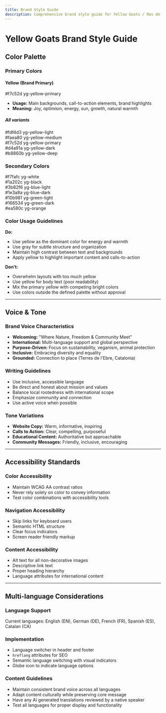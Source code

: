 ```yaml
---
title: Brand Style Guide
description: Comprehensive brand style guide for Yellow Goats / Mas de Cosme
---
```


# Yellow Goats Brand Style Guide

## Color Palette

### Primary Colors

#### Yellow (Brand Primary)

<div class="text-sm">#f7c52d yg-yellow-primary</div>
<div class="bg-yg-yellow-primary px-2 h-3"></div>

- **Usage:** Main backgrounds, call-to-action elements, brand highlights
- **Meaning:** Joy, optimism, energy, sun, growth, natural warmth

##### **All variants**

<div class="text-sm">#fdf4d3 yg-yellow-light</div>
<div class="bg-yg-yellow-light px-2 h-3 mb-2"></div>
<div class="text-sm">#faea80 yg-yellow-medium</div>
<div class="bg-yg-yellow-medium px-2 h-3 mb-2"></div>
<div class="text-sm">#f7c52d yg-yellow-primary</div>
<div class="bg-yg-yellow-primary px-2 h-3 mb-2"></div>
<div class="text-sm">#d4a91a yg-yellow-dark</div>
<div class="bg-yg-yellow-dark px-2 h-3 mb-2"></div>
<div class="text-sm">#b8860b yg-yellow-deep</div>
<div class="bg-yg-yellow-deep px-2 h-3"></div>

### Secondary Colors

<div class="text-sm">#f7fafc yg-white</div>
<div class="bg-yg-white px-2 h-3 mb-2"></div>
<div class="text-sm">#1a202c yg-black</div>
<div class="bg-yg-black px-2 h-3 mb-2"></div>
<div class="text-sm">#3b82f6 yg-blue-light</div>
<div class="bg-yg-blue-light px-2 h-3 mb-2"></div>
<div class="text-sm">#1e3a8a yg-blue-dark</div>
<div class="bg-yg-blue-dark px-2 h-3 mb-2"></div>
<div class="text-sm">#10b981 yg-green-light</div>
<div class="bg-yg-green-light px-2 h-3 mb-2"></div>
<div class="text-sm">#166534 yg-green-dark</div>
<div class="bg-yg-green-dark px-2 h-3 mb-2"></div>
<div class="text-sm">#ea580c yg-orange</div>
<div class="bg-yg-orange px-2 h-3"></div>

### Color Usage Guidelines

**Do:**
- Use yellow as the dominant color for energy and warmth
- Use gray for subtle structure and organization
- Maintain high contrast between text and backgrounds
- Apply yellow to highlight important content and calls-to-action

**Don't:**
- Overwhelm layouts with too much yellow
- Use yellow for body text (poor readability)
- Mix the primary yellow with competing bright colors
- Use colors outside the defined palette without approval

---

## Voice & Tone

### Brand Voice Characteristics
- **Welcoming:** "Where Nature, Freedom & Community Meet"
- **International:** Multi-language support and global perspective
- **Purpose-Driven:** Focus on sustainability, veganism, animal protection
- **Inclusive:** Embracing diversity and equality
- **Grounded:** Connection to place (Terres de l'Ebre, Catalonia)

### Writing Guidelines
- Use inclusive, accessible language
- Be direct and honest about mission and values
- Balance local rootedness with international scope
- Emphasize community and connection
- Use active voice when possible

### Tone Variations
- **Website Copy:** Warm, informative, inspiring
- **Calls to Action:** Clear, compelling, purposeful
- **Educational Content:** Authoritative but approachable
- **Community Messages:** Friendly, inclusive, encouraging

---

## Accessibility Standards

### Color Accessibility
- Maintain WCAG AA contrast ratios
- Never rely solely on color to convey information
- Test color combinations with accessibility tools

### Navigation Accessibility
- Skip links for keyboard users
- Semantic HTML structure
- Clear focus indicators
- Screen reader friendly markup

### Content Accessibility
- Alt text for all non-decorative images
- Descriptive link text
- Proper heading hierarchy
- Language attributes for international content

---

## Multi-language Considerations

### Language Support
Current languages: English (EN), German (DE), French (FR), Spanish (ES), Catalan (CA)

### Implementation
- Language switcher in header and footer
- `hreflang` attributes for SEO
- Semantic language switching with visual indicators
- Globe icon to indicate language options

### Content Guidelines
- Maintain consistent brand voice across all languages
- Adapt content culturally while preserving core message
- Have any AI generated translations reviewed by a native speaker
- Test all languages for proper display and functionality
